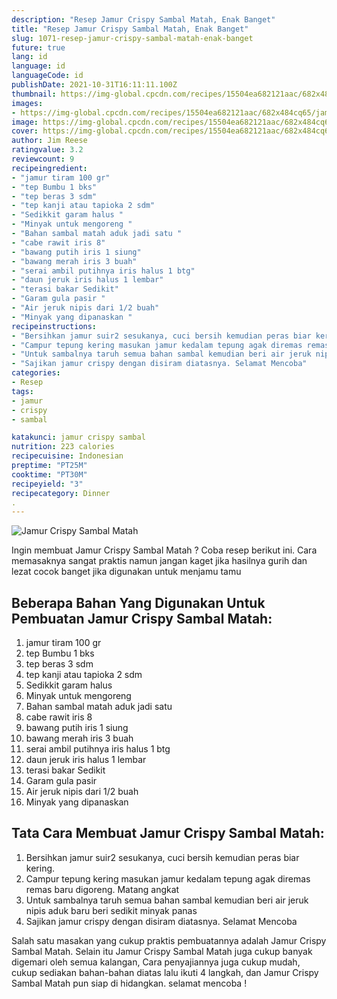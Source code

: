 ```yaml
---
description: "Resep Jamur Crispy Sambal Matah, Enak Banget"
title: "Resep Jamur Crispy Sambal Matah, Enak Banget"
slug: 1071-resep-jamur-crispy-sambal-matah-enak-banget
future: true
lang: id
language: id
languageCode: id
publishDate: 2021-10-31T16:11:11.100Z 
thumbnail: https://img-global.cpcdn.com/recipes/15504ea682121aac/682x484cq65/jamur-crispy-sambal-matah-foto-resep-utama.png
images:
- https://img-global.cpcdn.com/recipes/15504ea682121aac/682x484cq65/jamur-crispy-sambal-matah-foto-resep-utama.png
image: https://img-global.cpcdn.com/recipes/15504ea682121aac/682x484cq65/jamur-crispy-sambal-matah-foto-resep-utama.png
cover: https://img-global.cpcdn.com/recipes/15504ea682121aac/682x484cq65/jamur-crispy-sambal-matah-foto-resep-utama.png
author: Jim Reese
ratingvalue: 3.2
reviewcount: 9
recipeingredient:
- "jamur tiram 100 gr"
- "tep Bumbu 1 bks"
- "tep beras 3 sdm"
- "tep kanji atau tapioka 2 sdm"
- "Sedikkit garam halus "
- "Minyak untuk mengoreng "
- "Bahan sambal matah aduk jadi satu "
- "cabe rawit iris 8"
- "bawang putih iris 1 siung"
- "bawang merah iris 3 buah"
- "serai ambil putihnya iris halus 1 btg"
- "daun jeruk iris halus 1 lembar"
- "terasi bakar Sedikit"
- "Garam gula pasir "
- "Air jeruk nipis dari 1/2 buah"
- "Minyak yang dipanaskan "
recipeinstructions:
- "Bersihkan jamur suir2 sesukanya, cuci bersih kemudian peras biar kering."
- "Campur tepung kering masukan jamur kedalam tepung agak diremas remas baru digoreng. Matang angkat"
- "Untuk sambalnya taruh semua bahan sambal kemudian beri air jeruk nipis aduk baru beri sedikit minyak panas"
- "Sajikan jamur crispy dengan disiram diatasnya. Selamat Mencoba"
categories:
- Resep
tags:
- jamur
- crispy
- sambal

katakunci: jamur crispy sambal 
nutrition: 223 calories
recipecuisine: Indonesian
preptime: "PT25M"
cooktime: "PT30M"
recipeyield: "3"
recipecategory: Dinner
. 
---
```



![Jamur Crispy Sambal Matah](https://img-global.cpcdn.com/recipes/15504ea682121aac/682x484cq65/jamur-crispy-sambal-matah-foto-resep-utama.png)

Ingin membuat Jamur Crispy Sambal Matah ? Coba resep berikut ini. Cara memasaknya sangat praktis namun jangan kaget jika hasilnya gurih dan lezat cocok banget jika digunakan untuk menjamu tamu

<!--inarticleads1-->

## Beberapa Bahan Yang Digunakan Untuk Pembuatan Jamur Crispy Sambal Matah:

1. jamur tiram 100 gr
1. tep Bumbu 1 bks
1. tep beras 3 sdm
1. tep kanji atau tapioka 2 sdm
1. Sedikkit garam halus 
1. Minyak untuk mengoreng 
1. Bahan sambal matah aduk jadi satu 
1. cabe rawit iris 8
1. bawang putih iris 1 siung
1. bawang merah iris 3 buah
1. serai ambil putihnya iris halus 1 btg
1. daun jeruk iris halus 1 lembar
1. terasi bakar Sedikit
1. Garam gula pasir 
1. Air jeruk nipis dari 1/2 buah
1. Minyak yang dipanaskan 



<!--inarticleads2-->

## Tata Cara Membuat Jamur Crispy Sambal Matah:

1. Bersihkan jamur suir2 sesukanya, cuci bersih kemudian peras biar kering.
1. Campur tepung kering masukan jamur kedalam tepung agak diremas remas baru digoreng. Matang angkat
1. Untuk sambalnya taruh semua bahan sambal kemudian beri air jeruk nipis aduk baru beri sedikit minyak panas
1. Sajikan jamur crispy dengan disiram diatasnya. Selamat Mencoba




Salah satu masakan yang cukup praktis pembuatannya adalah  Jamur Crispy Sambal Matah. Selain itu  Jamur Crispy Sambal Matah  juga cukup banyak digemari oleh semua kalangan, Cara penyajiannya juga cukup mudah, cukup sediakan bahan-bahan diatas lalu ikuti 4 langkah, dan  Jamur Crispy Sambal Matah  pun siap di hidangkan. selamat mencoba !
